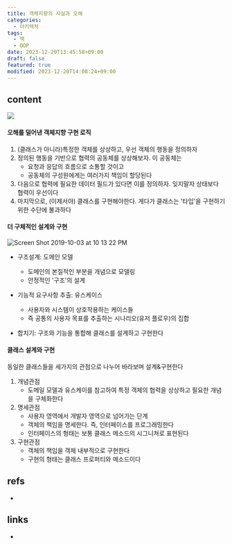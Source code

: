 ```yaml
---
title: 객체지향의 사실과 오해
categories:
  - 아키텍처
tags:
  - 책
  - OOP
date: 2023-12-20T13:45:58+09:00
draft: false
featured: true
modified: 2023-12-20T14:08:24+09:00
---
```


## content
![](https://user-images.githubusercontent.com/38183218/66129177-5b857a80-e62a-11e9-8fc5-92d24560f999.png)

#### 오해를 덜어낸 객체지향 구현 로직
1. (클래스가 아니라)특정한 객체를 상상하고, 우선 객체의 행동을 정의하자
2. 정의된 행동을 기반으로 협력의 공동체를 상상해보자. 이 공동체는
    - 요청과 응답의 흐름으로 소통할 것이고
    - 공동체의 구성원에게는 여러가지 책임이 할당된다
3. 다음으로 협력에 필요한 데이터 필드가 있다면 이를 정의하자. 잊지말자 상태보다 협력이 우선이다
4. 마지막으로, (이제서야) 클래스를 구현해야한다. 게다가 클래스는 '타입'을 구현하기 위한 수단에 불과하다


#### 더 구체적인 설계와 구현
![Screen Shot 2019-10-03 at 10 13 22 PM](https://user-images.githubusercontent.com/38183218/66129549-1a419a80-e62b-11e9-94d6-1703ee594269.png)

- 구조설계: 도메인 모델
    - 도메인의 본질적인 부분을 개념으로 모델링
    - 안정적인 '구조'의 설계

- 기능적 요구사항 추출: 유스케이스
    - 사용자와 시스템이 상호작용하는 케이스들
    - 즉 공통의 사용자 목표를 추출하는 시나리오(유저 플로우)의 집합

- 합치기: 구조와 기능을 통합해 클래스를 설계하고 구현한다

#### 클래스 설계와 구현
동일한 클래스들을 세가지의 관점으로 나누어 바라보며 설계&구현한다

1. 개념관점
    - 도메일 모델과 유스케이를 참고하여 특정 객체의 협력을 상상하고 필요한 개념을 구체화한다
2. 명세관점
    - 사용자 영역에서 개발자 영역으로 넘어가는 단계
    - 객체의 책임을 명세한다. 즉, 인터페이스를 프로그래밍한다
    - 인터페이스의 형태는 보통 클래스 메소드의 시그니쳐로 표현된다
3. 구현관점
    - 객체의 책임을 객체 내부적으로 구현한다
    - 구현의 형태는 클래스 프로퍼티와 메소드이다
## refs
- 

## links
- 
